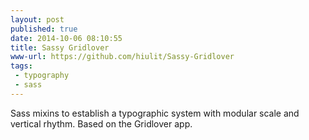 ```yaml
---
layout: post
published: true
date: 2014-10-06 08:10:55
title: Sassy Gridlover
www-url: https://github.com/hiulit/Sassy-Gridlover
tags:
 - typography
 - sass
---
```


Sass mixins to establish a typographic system with modular scale and vertical rhythm. Based on the Gridlover app.